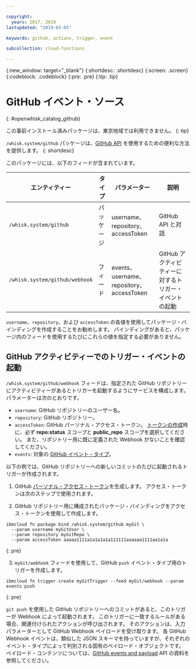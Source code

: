```yaml
---

copyright:
  years: 2017, 2019
lastupdated: "2019-03-05"

keywords: github, actions, trigger, event

subcollection: cloud-functions

---
```


{:new_window: target="_blank"}
{:shortdesc: .shortdesc}
{:screen: .screen}
{:codeblock: .codeblock}
{:pre: .pre}
{:tip: .tip}

# GitHub イベント・ソース
{: #openwhisk_catalog_github}

この事前インストール済みパッケージは、東京地域では利用できません。
{: tip}

`/whisk.system/github` パッケージは、[GitHub API](https://developer.github.com/) を使用するための便利な方法を提供します。
{: shortdesc}

このパッケージには、以下のフィードが含まれています。

| エンティティー | タイプ | パラメーター | 説明 |
| --- | --- | --- | --- |
| `/whisk.system/github` | パッケージ | username、repository、accessToken | GitHub API と対話 |
| `/whisk.system/github/webhook` | フィード | events、username、repository、accessToken | GitHub アクティビティーに対するトリガー・イベントの起動 |

`username`、`repository`、および `accessToken` の各値を使用してパッケージ・バインディングを作成することをお勧めします。  バインディングがあると、パッケージ内のフィードを使用するたびにこれらの値を指定する必要がありません。

## GitHub アクティビティーでのトリガー・イベントの起動

`/whisk.system/github/webhook` フィードは、指定された GitHub リポジトリーにアクティビティーがあるとトリガーを起動するようにサービスを構成します。 パラメーターは次のとおりです。

- `username`: GitHub リポジトリーのユーザー名。
- `repository`: GitHub リポジトリー。
- `accessToken`: GitHub パーソナル・アクセス・トークン。 [トークンの作成](https://github.com/settings/tokens)時に、必ず **repo:status** スコープと **public_repo** スコープを選択してください。 また、リポジトリー用に既に定義された Webhook がないことを確認してください。
- `events`: 対象の [GitHub イベント・タイプ](https://developer.github.com/v3/activity/events/types/)。

以下の例では、GitHub リポジトリーへの新しいコミットのたびに起動されるトリガーが作成されます。

1. GitHub [パーソナル・アクセス・トークン](https://github.com/settings/tokens)を生成します。 アクセス・トークンは次のステップで使用されます。

2. GitHub リポジトリー用に構成されたパッケージ・バインディングをアクセス・トークンを使用して作成します。
  ```
  ibmcloud fn package bind /whisk.system/github myGit \
    --param username myGitUser \
    --param repository myGitRepo \
    --param accessToken aaaaa1111a1a1a1a1a111111aaaaaa1111aa1a1a
  ```
  {: pre}

3. `myGit/webhook` フィードを使用して、GitHub `push` イベント・タイプ用のトリガーを作成します。
  ```
  ibmcloud fn trigger create myGitTrigger --feed myGit/webhook --param events push
  ```
  {: pre}

  `git push` を使用した GitHub リポジトリーへのコミットがあると、このトリガーが Webhook によって起動されます。 このトリガーに一致するルールがある場合、関連付けられたアクションが呼び出されます。 そのアクションは、入力パラメーターとして GitHub Webhook ペイロードを受け取ります。 各 GitHub Webhook イベントは、類似した JSON スキーマを持っていますが、それぞれのイベント・タイプによって判別される固有のペイロード・オブジェクトです。 ペイロード・コンテンツについては、[GitHub events and payload](https://developer.github.com/v3/activity/events/types/) API の資料を参照してください。
